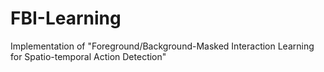 # FBI-Learning
Implementation of "Foreground/Background-Masked Interaction Learning for Spatio-temporal Action Detection"
